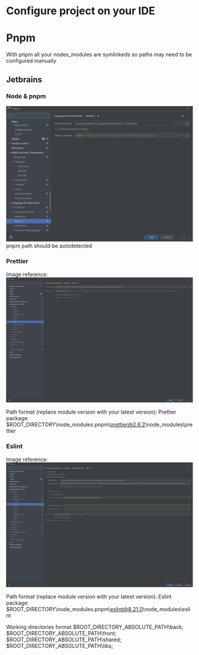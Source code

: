# Configure project on your IDE

# Pnpm

With pnpm all your nodes_modules are symlinkeds so paths may need to be configured manually

## Jetbrains

### Node & pnpm

![Node configuration](./docs/assets/ide-configuration/node.png)
pnpm path should be autodetected

### Prettier

Image reference:
![Prettier configuration](./docs/assets/ide-configuration/prettier.png)

Path format (replace module version with your latest version):
Prettier package: $ROOT_DIRECTORY\node_modules\.pnpm\prettier@2.6.2\node_modules\prettier

### Eslint

Image reference:
![Prettier configuration](./docs/assets/ide-configuration/eslint.png)

Path format (replace module version with your latest version):
Eslint package: $ROOT_DIRECTORY\node_modules\.pnpm\eslint@8.21.0\node_modules\eslint

Working directories format
$ROOT_DIRECTORY_ABSOLUTE_PATH\back; $ROOT_DIRECTORY_ABSOLUTE_PATH\front; $ROOT_DIRECTORY_ABSOLUTE_PATH\shared; $ROOT_DIRECTORY_ABSOLUTE_PATH\libs;
